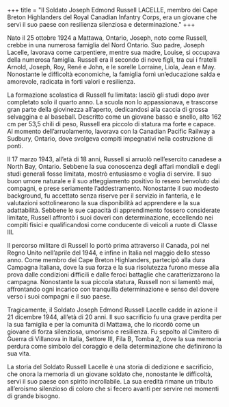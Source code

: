 +++
title = "Il Soldato Joseph Edmond Russell LACELLE, membro dei Cape Breton Highlanders del Royal Canadian Infantry Corps, era un giovane che servì il suo paese con resilienza silenziosa e determinazione."
+++

Nato il 25 ottobre 1924 a Mattawa, Ontario, Joseph, noto come Russell, crebbe in una numerosa famiglia del Nord Ontario. Suo padre, Joseph Lacelle, lavorava come carpentiere, mentre sua madre, Louise, si occupava della numerosa famiglia. 
Russell era il secondo di nove figli, tra cui i fratelli Arnold, Joseph, Roy, René e John, e le sorelle Lorraine, Liola, Jean e May. Nonostante le difficoltà economiche, la famiglia fornì un’educazione salda e amorevole, radicata in forti valori e resilienza.

La formazione scolastica di Russell fu limitata: lasciò gli studi dopo aver completato solo il quarto anno. La scuola non lo appassionava, e trascorse gran parte della giovinezza all’aperto, dedicandosi alla caccia di grossa selvaggina e al baseball. Descritto come un giovane basso e snello, alto 162 cm per 53,5 chili di peso, Russell era piccolo di statura ma forte e capace. Al momento dell’arruolamento, lavorava con la Canadian Pacific Railway a Sudbury, Ontario, dove svolgeva compiti impegnativi nella costruzione di ponti.

Il 17 marzo 1943, all’età di 18 anni, Russell si arruolò nell’esercito canadese a North Bay, Ontario. 
Sebbene la sua conoscenza degli affari mondiali e degli studi generali fosse limitata, mostrò entusiasmo e voglia di servire. Il suo buon umore naturale e il suo atteggiamento positivo lo resero benvoluto dai compagni, e prese seriamente l’addestramento. Nonostante il suo modesto background, fu accettato senza riserve per il servizio in fanteria, e le valutazioni sottolinearono la sua disponibilità ad apprendere e la sua adattabilità. Sebbene le sue capacità di apprendimento fossero considerate limitate, Russell affrontò i suoi doveri con determinazione, eccellendo nei compiti fisici e qualificandosi come conducente di veicoli a ruote di Classe III.

Il percorso militare di Russell lo portò prima attraverso il Canada, poi nel Regno Unito nell’aprile del 1944, e infine in Italia nel maggio dello stesso anno. 
Come membro dei Cape Breton Highlanders, partecipò alla dura Campagna Italiana, dove la sua forza e la sua risolutezza furono messe alla prova dalle condizioni difficili e dalle feroci battaglie che caratterizzarono la campagna. Nonostante la sua piccola statura, Russell non si lamentò mai, affrontando ogni incarico con tranquilla determinazione e senso del dovere verso i suoi compagni e il suo paese.

Tragicamente, il Soldato Joseph Edmond Russell Lacelle cadde in azione il 21 dicembre 1944, all’età di 20 anni. 
Il suo sacrificio fu una grave perdita per la sua famiglia e per la comunità di Mattawa, che lo ricordò come un giovane di forza silenziosa, umorismo e resilienza. Fu sepolto al Cimitero di Guerra di Villanova in Italia, Settore III, Fila B, Tomba 2, dove la sua memoria perdura come simbolo del coraggio e della determinazione che definirono la sua vita.

La storia del Soldato Russell Lacelle è una storia di dedizione e sacrificio, che onora la memoria di un giovane soldato che, nonostante le difficoltà, servì il suo paese con spirito incrollabile. 
La sua eredità rimane un tributo all’eroismo silenzioso di coloro che si fecero avanti per servire nei momenti di grande bisogno.
